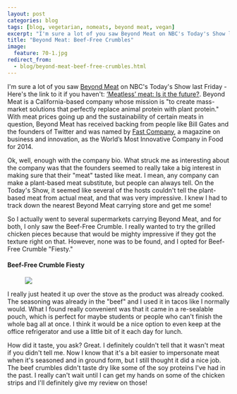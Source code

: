 ```yaml
---
layout: post
categories: blog
tags: [blog, vegetarian, nomeats, beyond meat, vegan]
excerpt: "I'm sure a lot of you saw Beyond Meat on NBC's Today's Show last Friday.  Beyond meat is a California-based company whose mission is 'to create mass-market solutions that perfectly replace animal protein with plant protein.'"
title: "Beyond Meat: Beef-Free Crumbles"
image:
  feature: 70-1.jpg
redirect_from: 
  - blog/beyond-meat-beef-free-crumbles.html
---
```


I'm sure a lot of you saw [Beyond Meat](http://beyondmeat.com/) on NBC's Today's Show last Friday - Here's the link to it if you haven't: [‘Meatless’ meat: Is it the future?](http://www.today.com/video/today/55034326#55034326). Beyond Meat is a California-based company whose mission is "to create mass-market solutions that perfectly replace animal protein with plant protein." With meat prices going up and the sustainability of certain meats in question, Beyond Meat has received backing from people like Bill Gates and the founders of Twitter and was named by [Fast Company](http://www.fastcompany.com/), a magazine on business and innovation, as the World’s Most Innovative Company in Food for 2014.

Ok, well, enough with the company bio.  What struck me as interesting about the company was that the founders seemed to really take a big interest in making sure that their "meat" tasted like meat.  I mean, any company can make a plant-based meat substitute, but people can always tell. On the Today's Show, it seemed like several of the hosts couldn't tell the plant-based meat from actual meat, and that was very impressive.  I knew I had to track down the nearest Beyond Meat carrying store and get me some!

So I actually went to several supermarkets carrying Beyond Meat, and for both, I only saw the Beef-Free Crumble.  I really wanted to try the grilled chicken pieces because that would be mighty impressive if they got the texture right on that.  However, none was to be found, and I opted for Beef-Free Crumble "Fiesty."  

#### Beef-Free Crumble Fiesty
<figure> <img src='/images/70-2.jpg'> </figure>

I really just heated it up over the stove as the product was already cooked.  The seasoning was already in the "beef" and I used it in tacos like I normally would.  What I found really convenient was that it came in a re-sealable pouch, which is perfect for maybe students or people who can't finish the whole bag all at once.  I think it would be a nice option to even keep at the office refrigerator and use a little bit of it each day for lunch.

How did it taste, you ask?  Great.  I definitely couldn't tell that it wasn't meat if you didn't tell me.  Now I know that it's a bit easier to impersonate meat when it's seasoned and in ground form, but I still thought it did a nice job.  The beef crumbles didn't taste dry like some of the soy proteins I've had in the past. I really can't wait until I can get my hands on some of the chicken strips and I'll definitely give my review on those!
